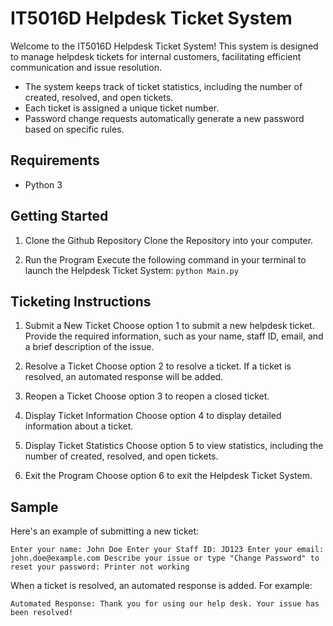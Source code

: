 # IT5016D Helpdesk Ticket System

Welcome to the IT5016D Helpdesk Ticket System! This system is designed to manage helpdesk tickets for internal customers, facilitating efficient communication and issue resolution.

- The system keeps track of ticket statistics, including the number of created, resolved, and open tickets.
- Each ticket is assigned a unique ticket number.
- Password change requests automatically generate a new password based on specific rules.

## Requirements

- Python 3

## Getting Started

1. Clone the Github Repository
   Clone the Repository into your computer.

2. Run the Program
   Execute the following command in your terminal to launch the Helpdesk Ticket System:
   `python Main.py`

## Ticketing Instructions

1. Submit a New Ticket
   Choose option 1 to submit a new helpdesk ticket. Provide the required information, such as your name, staff ID, email, and a brief description of the issue.

2. Resolve a Ticket
   Choose option 2 to resolve a ticket. If a ticket is resolved, an automated response will be added.

3. Reopen a Ticket
   Choose option 3 to reopen a closed ticket.

4. Display Ticket Information
   Choose option 4 to display detailed information about a ticket.

5. Display Ticket Statistics
   Choose option 5 to view statistics, including the number of created, resolved, and open tickets.

6. Exit the Program
   Choose option 6 to exit the Helpdesk Ticket System.

## Sample

Here's an example of submitting a new ticket:

`Enter your name: John Doe
Enter your Staff ID: JD123
Enter your email: john.doe@example.com
Describe your issue or type "Change Password" to reset your password: Printer not working
`

When a ticket is resolved, an automated response is added. For example:

`Automated Response: Thank you for using our help desk. Your issue has been resolved!`

